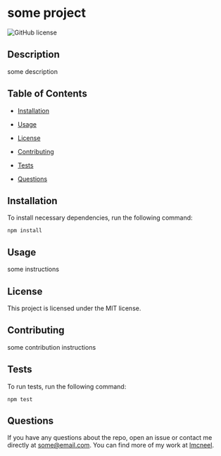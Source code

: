 # some project
![GitHub license](https://img.shields.io/badge/license-MIT-blue.svg)

## Description

some description

## Table of Contents

* [Installation](#installation)

* [Usage](#usage)

* [License](#license)

* [Contributing](#contributing)

* [Tests](#tests)

* [Questions](#questions)

## Installation

To install necessary dependencies, run the following command:

```
npm install
```

## Usage

some instructions

## License

This project is licensed under the MIT license.

## Contributing

some contribution instructions

## Tests

To run tests, run the following command:

```
npm test
```

## Questions

If you have any questions about the repo, open an issue or contact me directly at some@email.com. You can find more of my work at [lmcneel](https://github.com/lmcneel/).

